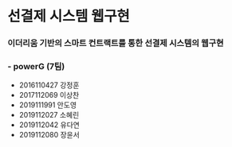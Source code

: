 # 선결제 시스템 웹구현
### 이더리움 기반의 스마트 컨트랙트를 통한 선결제 시스템의 웹구현

### - powerG (7팀)
* 2016110427 강정훈
* 2017112069 이상찬
* 2019111991 안도영
* 2019112027 소혜린
* 2019112042 유다연
* 2019112080 장윤서


